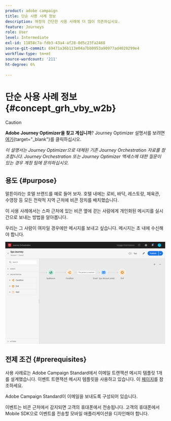 ```yaml
---
product: adobe campaign
title: 단순 사용 사례 정보
description: 여정의 간단한 사용 사례에 더 많이 의존하십시오.
feature: Journeys
role: User
level: Intermediate
exl-id: 11858c7a-fdb3-43a4-af28-0d5c23fa2468
source-git-commit: 69471a36b113e04a7bb0953a90977ad4020299e4
workflow-type: tm+mt
source-wordcount: '211'
ht-degree: 6%

---
```


# 단순 사용 사례 정보{#concept_grh_vby_w2b}


>[!CAUTION]
>
>**Adobe Journey Optimizer을 찾고 계십니까**? Journey Optimizer 설명서를 보려면 [여기](https://experienceleague.adobe.com/ko/docs/journey-optimizer/using/ajo-home){target="_blank"}를 클릭하십시오.
>
>
>_이 설명서는 Journey Optimizer으로 대체된 기존 Journey Orchestration 자료를 참조합니다. Journey Orchestration 또는 Journey Optimizer 액세스에 대한 질문이 있는 경우 계정 팀에 문의하십시오._


## 용도 {#purpose}

말튼이라는 호텔 브랜드를 예로 들어 보자. 호텔 내에는 로비, 바닥, 레스토랑, 체육관, 수영장 등 모든 전략적 지역 근처에 비콘 장치를 배치했습니다.

이 사용 사례에서는 스파 근처에 있는 비콘 옆에 걷는 사람에게 개인화된 메시지를 실시간으로 보내는 방법을 알아봅니다.

우리는 그 사람이 여자일 경우에만 메시지를 보내고 싶습니다. 메시지는 초 내에 수신해야 합니다.

![](../assets/journeyuc1_16.png)

## 전제 조건 {#prerequisites}

사용 사례로는 Adobe Campaign Standard에서 이메일 트랜잭션 메시지 템플릿 1개를 설계했습니다. 이벤트 트랜잭션 메시지 템플릿을 사용하고 있습니다. 이 [페이지](https://experienceleague.adobe.com/docs/campaign-standard/using/communication-channels/transactional-messaging/getting-started-with-transactional-msg.html?lang=ko)를 참조하세요.

Adobe Campaign Standard이 이메일을 보내도록 구성되어 있습니다.

이벤트는 비콘 근처에서 감지되면 고객의 휴대폰에서 전송됩니다. 고객의 휴대폰에서 Mobile SDK으로 이벤트를 전송할 모바일 애플리케이션을 디자인해야 합니다.
